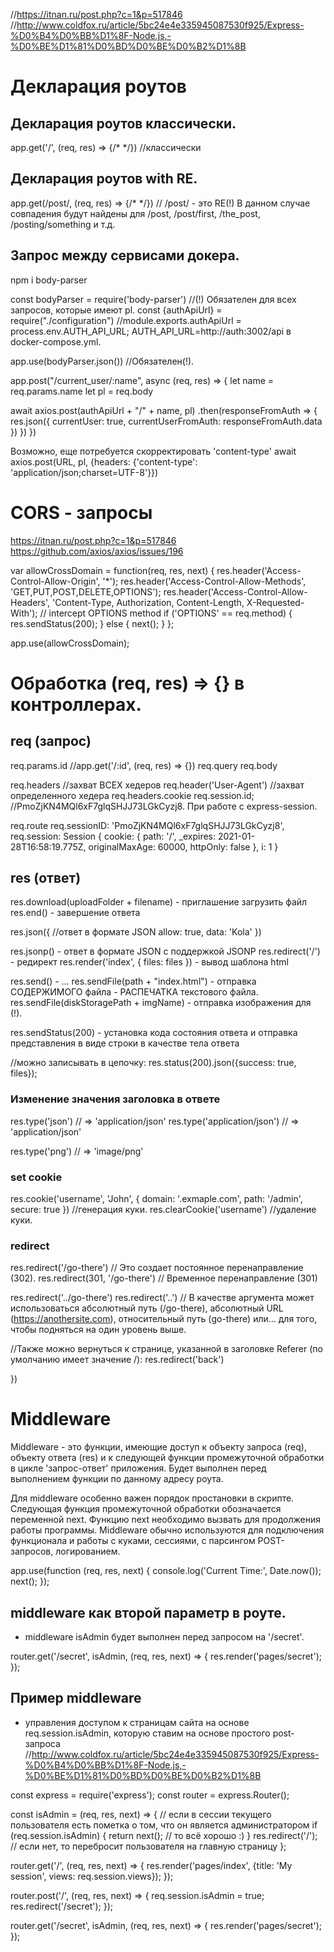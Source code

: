 //https://itnan.ru/post.php?c=1&p=517846
//http://www.coldfox.ru/article/5bc24e4e335945087530f925/Express-%D0%B4%D0%BB%D1%8F-Node.js,-%D0%BE%D1%81%D0%BD%D0%BE%D0%B2%D1%8B

# Декларация роутов
## Декларация роутов классически.
app.get('/', (req, res) => {/* */})      //классически


## Декларация роутов with RE.
app.get(/post/, (req, res) => {/* */})   //  /post/ - это RE(!)
В данном случае совпадения будут найдены для /post, /post/first, /the_post, /posting/something и т.д.


## Запрос между сервисами докера.
npm i body-parser

const bodyParser = require('body-parser')         //(!) Обязателен для всех запросов, которые имеют pl.
const {authApiUrl} = require("./configuration")   //module.exports.authApiUrl = process.env.AUTH_API_URL; AUTH_API_URL=http://auth:3002/api в docker-compose.yml.

app.use(bodyParser.json())        //Обязателен(!).

app.post("/current_user/:name", async (req, res) => {
  let name = req.params.name
  let pl = req.body

  await axios.post(authApiUrl + "/" + name, pl) 
  .then(responseFromAuth => { 
    res.json({
      currentUser: true,
      currentUserFromAuth: responseFromAuth.data
    })
  })
})


Возможно, еще потребуется скорректировать 'content-type'
await axios.post(URL, pl, {headers: {'content-type': 'application/json;charset=UTF-8'}})




# CORS - запросы
  https://itnan.ru/post.php?c=1&p=517846
  https://github.com/axios/axios/issues/196

var allowCrossDomain = function(req, res, next) {
  res.header('Access-Control-Allow-Origin', '*');
  res.header('Access-Control-Allow-Methods', 'GET,PUT,POST,DELETE,OPTIONS');
  res.header('Access-Control-Allow-Headers', 'Content-Type, Authorization, Content-Length, X-Requested-With');
  // intercept OPTIONS method
  if ('OPTIONS' == req.method) {
    res.sendStatus(200);
  } else {
    next();
  }
};

app.use(allowCrossDomain);




# Обработка (req, res) => {} в контроллерах.
  ## req (запрос)
  req.params.id              //app.get('/:id', (req, res) => {})
  req.query
  req.body
  
  req.headers                  //захват ВСЕХ хедеров
  req.header('User-Agent')     //захват определенного хедера
  req.headers.cookie
  req.session.id;              //PmoZjKN4MQl6xF7glqSHJJ73LGkCyzj8. При работе с express-session.

req.route
req.sessionID: 'PmoZjKN4MQl6xF7glqSHJJ73LGkCyzj8',
req.session: Session {
  cookie: {
     path: '/',
    _expires: 2021-01-28T16:58:19.775Z,
     originalMaxAge: 60000,
     httpOnly: false
  },
  i: 1
}




  ## res (ответ)
  res.download(uploadFolder + filename) - приглашение загрузить файл
  res.end() - завершение ответа

  res.json({       //ответ в формате JSON
      allow: true,
      data: 'Kola'
  })

  res.jsonp() - ответ в формате JSON с поддержкой JSONP
  res.redirect('/') - редирект
  res.render('index', { files: files }) - вывод шаблона html

  res.send()  - ...
  res.sendFile(path + "index.html")        - отправка СОДЕРЖИМОГО файла - РАСПЕЧАТКА текстового файла.
  res.sendFile(diskStoragePath + imgName)  - отправка изображения для <img> (!).

  res.sendStatus(200) - установка кода состояния ответа и отправка представления в виде строки в качестве тела ответа

  //можно записывать в цепочку:
  res.status(200).json({success: true, files});


  ### Изменение значения заголовка в ответе
  res.type('json')             // => 'application/json'
  res.type('application/json') // => 'application/json'
  
  res.type('png')         // => 'image/png'





  ### set cookie
  res.cookie('username', 'John', { domain: '.exmaple.com', path: '/admin', secure: true })   //генерация куки.
  res.clearCookie('username')     //удаление куки.
  
  

  ### redirect
  res.redirect('/go-there') // Это создает постоянное перенаправление (302).
  res.redirect(301, '/go-there') // Временное перенаправление (301)
 
  res.redirect('../go-there')
  res.redirect('..')
  // В качестве аргумента может использоваться абсолютный путь (/go-there), абсолютный URL (https://anothersite.com), относительный путь (go-there) или… для того, чтобы подняться на один уровень выше.
  
  
  //Также можно вернуться к странице, указанной в заголовке Referer (по умолчанию имеет значение /):
  res.redirect('back')

  
})


# Middleware
Middleware - это функции, имеющие доступ к объекту запроса (req), объекту ответа (res) и к следующей функции промежуточной обработки в цикле 'запрос-ответ' приложения.
Будет выполнен перед выполнением функции по данному адресу роута.

Для middleware особенно важен порядок простановки в скрипте.
Следующая функция промежуточной обработки обозначается переменной next. Функцию next необходимо вызвать для продолжения работы программы.
Middleware обычно используются для подключения функционала и работы с куками, сессиями, с парсингом POST-запросов, логированием.

app.use(function (req, res, next) {
  console.log('Current Time:', Date.now());
  next();
});


## middleware как второй параметр в роуте.
- middleware isAdmin будет выполнен перед запросом на '/secret'.

router.get('/secret', isAdmin, (req, res, next) => {
  res.render('pages/secret');
});



## Пример middleware
-  управления доступом к страницам сайта на основе req.session.isAdmin, которую ставим на основе простого post-запроса
//http://www.coldfox.ru/article/5bc24e4e335945087530f925/Express-%D0%B4%D0%BB%D1%8F-Node.js,-%D0%BE%D1%81%D0%BD%D0%BE%D0%B2%D1%8B

const express = require('express');
const router = express.Router();

const isAdmin = (req, res, next) => {
  // если в сессии текущего пользователя есть пометка о том, что он является администратором
  if (req.session.isAdmin) {
    return next();  // то всё хорошо :)
  }
  res.redirect('/');  // если нет, то перебросит пользователя на главную страницу
};

router.get('/', (req, res, next) => {
  res.render('pages/index', {title: 'My session', views: req.session.views});
});

router.post('/', (req, res, next) => {
  req.session.isAdmin = true;
  res.redirect('/secret');
});

router.get('/secret', isAdmin, (req, res, next) => {
  res.render('pages/secret');
});